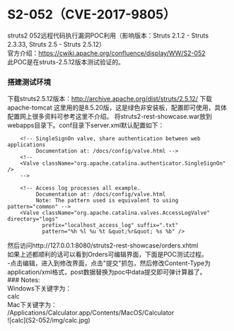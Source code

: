 # S2-052（CVE-2017-9805）
struts2 052远程代码执行漏洞POC利用（影响版本：Struts 2.1.2 - Struts 2.3.33, Struts 2.5 - Struts 2.5.12）<br/>
官方介绍：https://cwiki.apache.org/confluence/display/WW/S2-052<br/>
此POC是在struts-2.5.12版本测试验证的。<br/>
### 搭建测试环境<br/>
下载struts2.5.12版本：http://archive.apache.org/dist/struts/2.5.12/
下载apache-tomcat 这里用的是8.5.20版，这是绿色非安装板，配置即可使用，具体配置网上很多资料可参考这里不介绍。
将struts2-rest-showcase.war放到webapps目录下。conf目录下server.xml默认配置如下：
<Host name="localhost"  appBase="webapps"
            unpackWARs="true" autoDeploy="true">

        <!-- SingleSignOn valve, share authentication between web applications
             Documentation at: /docs/config/valve.html -->
        <!--
        <Valve className="org.apache.catalina.authenticator.SingleSignOn" />
        -->

        <!-- Access log processes all example.
             Documentation at: /docs/config/valve.html
             Note: The pattern used is equivalent to using pattern="common" -->
        <Valve className="org.apache.catalina.valves.AccessLogValve" directory="logs"
               prefix="localhost_access_log" suffix=".txt"
               pattern="%h %l %u %t &quot;%r&quot; %s %b" />
</Host>
然后访问http://127.0.0.1:8080/struts2-rest-showcase/orders.xhtml <br/>
如果上述都顺利的话可以看到Orders可编辑界面，下面是POC测试过程。<br/>
-点击编辑，进入到修改界面，点击"提交"抓包，然后修改Content-Type为application/xml格式，post数据替换为poc中data提交即可弹计算器了。<br/>
### Notes:<br/>
Windows下关键字为：<br/>
<command>											<string>calc</string>										</command><br/>
Mac下关键字为：<br/>
<command>
<string>/Applications/Calculator.app/Contents/MacOS/Calculator</string>
</command><br/>
![calc](S2-052/img/calc.jpg)
